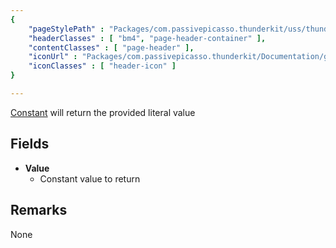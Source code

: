 ```yaml
---
{ 
	"pageStylePath" : "Packages/com.passivepicasso.thunderkit/uss/thunderkit_style.uss",
	"headerClasses" : [ "bm4", "page-header-container" ],
	"contentClasses" : [ "page-header" ],
	"iconUrl" : "Packages/com.passivepicasso.thunderkit/Documentation/graphics/TK_PathReference_2X_Icon.png",
	"iconClasses" : [ "header-icon" ]
}

---
```


[Constant](assetlink://Packages/com.passivepicasso.thunderkit/Editor/Core/Paths/Components/Constant.cs) will return the provided literal value

## Fields

* **Value**
  - Constant value to return

## Remarks

None